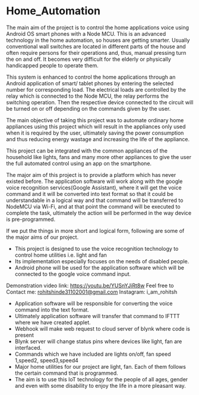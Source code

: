 # Home_Automation
The main aim of the project is to control the home applications voice using Android OS smart
phones with a Node MCU. This is an advanced technology in the home automation, so houses are
getting smarter. Usually conventional wall switches are located in different parts of the house and often
require persons for their operations and, thus, manual pressing turn the on and off. It becomes very
difficult for the elderly or physically handicapped people to operate them. 

This system is enhanced to control the home applications through an Android application of smart/ tablet phones by entering the
selected number for corresponding load. The electrical loads are controlled by the relay which
is connected to the Node MCU, the relay performs the switching operation. Then the respective device
connected to the circuit will be turned on or off depending on the commands given by the user.

The main objective of taking this project was to automate ordinary home appliances using this
project which will result in the appliances only used when it is required by the user, ultimately saving
the power consumption and thus reducing energy wastage and increasing the life of the appliance.

This project can be integrated with the common appliances of the household like lights, fans
and many more other appliances to give the user the full automated control using an app on the
smartphone.

The major aim of this project is to provide a platform which has never existed before. The
application software will work along with the google voice recognition services(Google Assistant),
where it will get the voice command and it will be converted into text format so that it could be
understandable in a logical way and that command will be transferred to NodeMCU via Wi-Fi, and at
that point the command will be executed to complete the task, ultimately the action will be performed
in the way device is pre-programmed.

If we put the things in more short and logical form, following are some of the major aims of our
project.

- This project is designed to use the voice recognition technology to control home utilities i.e.
light and fan
- Its implementation especially focuses on the needs of disabled people.
- Android phone will be used for the application software which will be connected to the google
voice command input.

Demonstration video link: https://youtu.be/YUSnYJiRt8w
Feel free to Contact me: rohitshinde31102001@gmail.com  Instagram: i_am_rohitsh
- Application software will be responsible for converting the voice command into the text
format.
- Ultimately application software will transfer that command to IFTTT where we have created
applet.
- Webhook will make web request to cloud server of blynk where code is present
- Blynk server will change status pins where devices like light, fan are interfaced.
- Commands which we have included are lights on/off, fan speed 1,speed2, speed3,speed4
- Major home utilities for our project are light, fan. Each of them follows the certain command
that is programmed.
- The aim is to use this IoT technology for the people of all ages, gender and even with some
disability to enjoy the life in a more pleasant way.
